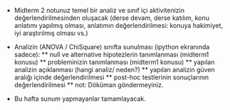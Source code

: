 * Midterm 2 notunuz temel bir analiz ve sınıf içi aktivitenizin değerlendirilmesinden oluşacak (derse devam, derse katılım, konu anlatımı yapılmış olması, anlatımın değerlendirilmesi: konuya hakimiyet, iyi araştırılmış olması vs.)
* Analizin (ANOVA / ChiSquare) sınıfta sunulması (ipython ekranında sadece):
** null ve alternative hipotezlerin tanımlanması (midterm1 konusu)
** probleminizin tanımlanması (midterm1 konusu)
** yapılan analizin açıklanması (hangi analiz/ neden?)
** yapılan analizin güven aralığı içinde değerlendirilmesi
** post-hoc testlerinin sonuçlarının değerlendirilmesi
** not: Döküman göndermeyiniz. 

* Bu hafta sunum yapmayanlar tamamlayacak.
